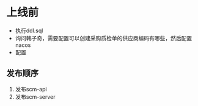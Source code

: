 # 上线前

- 执行ddl.sql
- 询问韩子奇，需要配置可以创建采购质检单的供应商编码有哪些，然后配置nacos
- 配置

## 发布顺序

1. 发布scm-api
2. 发布scm-server








